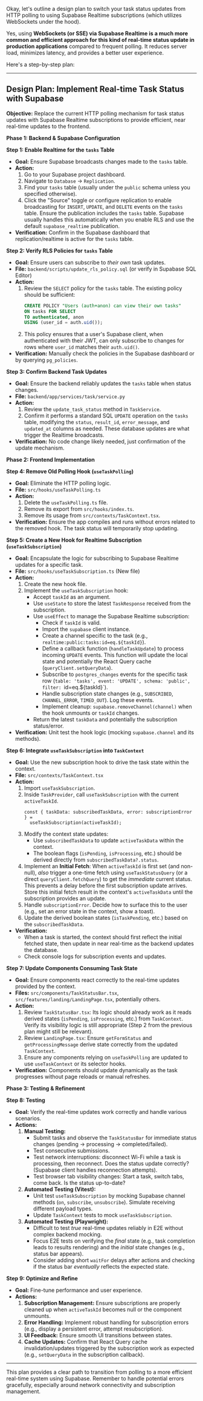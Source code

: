 Okay, let's outline a design plan to switch your task status updates from HTTP polling to using Supabase Realtime subscriptions (which utilizes WebSockets under the hood).

Yes, using **WebSockets (or SSE) via Supabase Realtime is a much more common and efficient approach for this kind of real-time status update in production applications** compared to frequent polling. It reduces server load, minimizes latency, and provides a better user experience.

Here's a step-by-step plan:

---

## Design Plan: Implement Real-time Task Status with Supabase

**Objective:** Replace the current HTTP polling mechanism for task status updates with Supabase Realtime subscriptions to provide efficient, near real-time updates to the frontend.

**Phase 1: Backend & Supabase Configuration**

**Step 1: Enable Realtime for the `tasks` Table**

- **Goal:** Ensure Supabase broadcasts changes made to the `tasks` table.
- **Action:**
  1.  Go to your Supabase project dashboard.
  2.  Navigate to `Database` -> `Replication`.
  3.  Find your `tasks` table (usually under the `public` schema unless you specified otherwise).
  4.  Click the "Source" toggle or configure replication to enable broadcasting for `INSERT`, `UPDATE`, and `DELETE` events on the `tasks` table. Ensure the publication includes the `tasks` table. Supabase usually handles this automatically when you enable RLS and use the default `supabase_realtime` publication.
- **Verification:** Confirm in the Supabase dashboard that replication/realtime is active for the `tasks` table.

**Step 2: Verify RLS Policies for `tasks` Table**

- **Goal:** Ensure users can subscribe to _their own_ task updates.
- **File:** `backend/scripts/update_rls_policy.sql` (or verify in Supabase SQL Editor)
- **Action:**
  1.  Review the `SELECT` policy for the `tasks` table. The existing policy should be sufficient:
      ```sql
      CREATE POLICY "Users (auth+anon) can view their own tasks"
      ON tasks FOR SELECT
      TO authenticated, anon
      USING (user_id = auth.uid());
      ```
  2.  This policy ensures that a user's Supabase client, when authenticated with their JWT, can only subscribe to changes for rows where `user_id` matches their `auth.uid()`.
- **Verification:** Manually check the policies in the Supabase dashboard or by querying `pg_policies`.

**Step 3: Confirm Backend Task Updates**

- **Goal:** Ensure the backend reliably updates the `tasks` table when status changes.
- **File:** `backend/app/services/task/service.py`
- **Action:**
  1.  Review the `update_task_status` method in `TaskService`.
  2.  Confirm it performs a standard SQL `UPDATE` operation on the `tasks` table, modifying the `status`, `result_id`, `error_message`, and `updated_at` columns as needed. These database updates are what trigger the Realtime broadcasts.
- **Verification:** No code change likely needed, just confirmation of the update mechanism.

**Phase 2: Frontend Implementation**

**Step 4: Remove Old Polling Hook (`useTaskPolling`)**

- **Goal:** Eliminate the HTTP polling logic.
- **File:** `src/hooks/useTaskPolling.ts`
- **Action:**
  1.  Delete the `useTaskPolling.ts` file.
  2.  Remove its export from `src/hooks/index.ts`.
  3.  Remove its usage from `src/contexts/TaskContext.tsx`.
- **Verification:** Ensure the app compiles and runs without errors related to the removed hook. The task status will temporarily stop updating.

**Step 5: Create a New Hook for Realtime Subscription (`useTaskSubscription`)**

- **Goal:** Encapsulate the logic for subscribing to Supabase Realtime updates for a specific task.
- **File:** `src/hooks/useTaskSubscription.ts` (New file)
- **Action:**
  1.  Create the new hook file.
  2.  Implement the `useTaskSubscription` hook:
      - Accept `taskId` as an argument.
      - Use `useState` to store the latest `TaskResponse` received from the subscription.
      - Use `useEffect` to manage the Supabase Realtime subscription:
        - Check if `taskId` is valid.
        - Import the `supabase` client instance.
        - Create a channel specific to the task (e.g., `realtime:public:tasks:id=eq.${taskId}`).
        - Define a callback function (`handleTaskUpdate`) to process incoming `UPDATE` events. This function will update the local state and potentially the React Query cache (`queryClient.setQueryData`).
        - Subscribe to `postgres_changes` events for the specific task row (`table: 'tasks', event: 'UPDATE', schema: 'public', filter: `id=eq.${taskId}`).
        - Handle subscription state changes (e.g., `SUBSCRIBED`, `CHANNEL_ERROR`, `TIMED_OUT`). Log these events.
        - Implement cleanup: `supabase.removeChannel(channel)` when the hook unmounts or `taskId` changes.
      - Return the latest `taskData` and potentially the subscription status/error.
- **Verification:** Unit test the hook logic (mocking `supabase.channel` and its methods).

**Step 6: Integrate `useTaskSubscription` into `TaskContext`**

- **Goal:** Use the new subscription hook to drive the task state within the context.
- **File:** `src/contexts/TaskContext.tsx`
- **Action:**
  1.  Import `useTaskSubscription`.
  2.  Inside `TaskProvider`, call `useTaskSubscription` with the current `activeTaskId`.
      ```tsx
      const { taskData: subscribedTaskData, error: subscriptionError } =
        useTaskSubscription(activeTaskId);
      ```
  3.  Modify the context state updates:
      - Use `subscribedTaskData` to update `activeTaskData` within the context.
      - The boolean flags (`isPending`, `isProcessing`, etc.) should be derived directly from `subscribedTaskData?.status`.
  4.  Implement an **Initial Fetch**: When `activeTaskId` is first set (and non-null), _also_ trigger a one-time fetch using `useTaskStatusQuery` (or a direct `queryClient.fetchQuery`) to get the _immediate_ current status. This prevents a delay before the first subscription update arrives. Store this initial fetch result in the context's `activeTaskData` until the subscription provides an update.
  5.  Handle `subscriptionError`. Decide how to surface this to the user (e.g., set an error state in the context, show a toast).
  6.  Update the derived boolean states (`isTaskPending`, etc.) based on the `subscribedTaskData`.
- **Verification:**
  - When a task is started, the context should first reflect the initial fetched state, then update in near real-time as the backend updates the database.
  - Check console logs for subscription events and updates.

**Step 7: Update Components Consuming Task State**

- **Goal:** Ensure components react correctly to the real-time updates provided by the context.
- **Files:** `src/components/TaskStatusBar.tsx`, `src/features/landing/LandingPage.tsx`, potentially others.
- **Action:**
  1.  Review `TaskStatusBar.tsx`: Its logic should already work as it reads derived states (`isPending`, `isProcessing`, etc.) from `TaskContext`. Verify its visibility logic is still appropriate (Step 2 from the previous plan might still be relevant).
  2.  Review `LandingPage.tsx`: Ensure `getFormStatus` and `getProcessingMessage` derive state correctly from the updated `TaskContext`.
  3.  Ensure any components relying on `useTaskPolling` are updated to use `useTaskContext` or its selector hooks.
- **Verification:** Components should update dynamically as the task progresses without page reloads or manual refreshes.

**Phase 3: Testing & Refinement**

**Step 8: Testing**

- **Goal:** Verify the real-time updates work correctly and handle various scenarios.
- **Actions:**
  1.  **Manual Testing:**
      - Submit tasks and observe the `TaskStatusBar` for immediate status changes (pending -> processing -> completed/failed).
      - Test consecutive submissions.
      - Test network interruptions: disconnect Wi-Fi while a task is processing, then reconnect. Does the status update correctly? (Supabase client handles reconnection attempts).
      - Test browser tab visibility changes: Start a task, switch tabs, come back. Is the status up-to-date?
  2.  **Automated Testing (Vitest):**
      - Unit test `useTaskSubscription` by mocking Supabase channel methods (`on`, `subscribe`, `unsubscribe`). Simulate receiving different payload types.
      - Update `TaskContext` tests to mock `useTaskSubscription`.
  3.  **Automated Testing (Playwright):**
      - Difficult to test _true_ real-time updates reliably in E2E without complex backend mocking.
      - Focus E2E tests on verifying the _final_ state (e.g., task completion leads to results rendering) and the _initial_ state changes (e.g., status bar appears).
      - Consider adding short `waitFor` delays after actions and checking if the status bar _eventually_ reflects the expected state.

**Step 9: Optimize and Refine**

- **Goal:** Fine-tune performance and user experience.
- **Actions:**
  1.  **Subscription Management:** Ensure subscriptions are properly cleaned up when `activeTaskId` becomes null or the component unmounts.
  2.  **Error Handling:** Implement robust handling for subscription errors (e.g., display a persistent error, attempt resubscription).
  3.  **UI Feedback:** Ensure smooth UI transitions between states.
  4.  **Cache Updates:** Confirm that React Query cache invalidation/updates triggered by the subscription work as expected (e.g., `setQueryData` in the subscription callback).

---

This plan provides a clear path to transition from polling to a more efficient real-time system using Supabase. Remember to handle potential errors gracefully, especially around network connectivity and subscription management.
